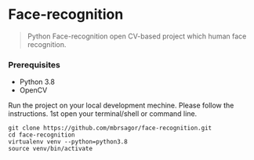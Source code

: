 # Face-recognition

> Python Face-recognition open CV-based project which human face recognition.

### Prerequisites
- Python 3.8
- OpenCV

Run the project on your local development mechine. Please follow the instructions.
1st open your terminal/shell or command line.

```base
git clone https://github.com/mbrsagor/face-recognition.git
cd face-recognition
virtualenv venv --python=python3.8
source venv/bin/activate
```
